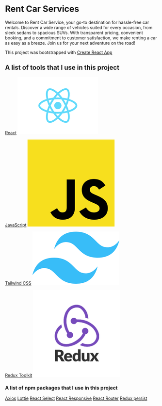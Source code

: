 # Rent Car Services

Welcome to Rent Car Service, your go-to destination for hassle-free car rentals. Discover a wide range of vehicles suited for every occasion, from sleek sedans to spacious SUVs. With transparent pricing, convenient booking, and a commitment to customer satisfaction, we make renting a car as easy as a breeze. Join us for your next adventure on the road!

This project was bootstrapped with [Create React App](https://github.com/facebook/create-react-app)

## A list of tools that I use in this project

[React](https://react.dev/)
![](./assets/react-logo.png)

[JavaScript](#)
![](./assets/js-logo.png)

[Tailwind CSS](https://tailwindcss.com/)
![](./assets/tailwind-logo.png)

[Redux Toolkit](https://redux.js.org/)
![](./assets/redux-logo.png)

### A list of npm packages that I use in this project

[Axios](https://axios-http.com/)
[Lottie](https://lottiereact.com/)
[React Select](https://react-select.com/)
[React Responsive](https://github.com/yocontra/react-responsive)
[React Router](https://reactrouter.com/)
[Redux persist](https://github.com/rt2zz/redux-persist)